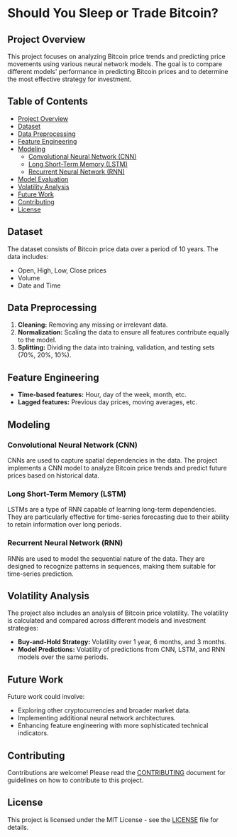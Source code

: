 # Should You Sleep or Trade Bitcoin?

## Project Overview

This project focuses on analyzing Bitcoin price trends and predicting price movements using various neural network models. The goal is to compare different models' performance in predicting Bitcoin prices and to determine the most effective strategy for investment.

## Table of Contents

- [Project Overview](#project-overview)
- [Dataset](#dataset)
- [Data Preprocessing](#data-preprocessing)
- [Feature Engineering](#feature-engineering)
- [Modeling](#modeling)
  - [Convolutional Neural Network (CNN)](#convolutional-neural-network-cnn)
  - [Long Short-Term Memory (LSTM)](#long-short-term-memory-lstm)
  - [Recurrent Neural Network (RNN)](#recurrent-neural-network-rnn)
- [Model Evaluation](#model-evaluation)
- [Volatility Analysis](#volatility-analysis)
- [Future Work](#future-work)
- [Contributing](#contributing)
- [License](#license)

## Dataset

The dataset consists of Bitcoin price data over a period of 10 years. The data includes:

- Open, High, Low, Close prices
- Volume
- Date and Time

## Data Preprocessing

1. **Cleaning:** Removing any missing or irrelevant data.
2. **Normalization:** Scaling the data to ensure all features contribute equally to the model.
3. **Splitting:** Dividing the data into training, validation, and testing sets (70%, 20%, 10%).

## Feature Engineering

- **Time-based features:** Hour, day of the week, month, etc.
- **Lagged features:** Previous day prices, moving averages, etc.

## Modeling

### Convolutional Neural Network (CNN)

CNNs are used to capture spatial dependencies in the data. The project implements a CNN model to analyze Bitcoin price trends and predict future prices based on historical data.

### Long Short-Term Memory (LSTM)

LSTMs are a type of RNN capable of learning long-term dependencies. They are particularly effective for time-series forecasting due to their ability to retain information over long periods.

### Recurrent Neural Network (RNN)

RNNs are used to model the sequential nature of the data. They are designed to recognize patterns in sequences, making them suitable for time-series prediction.

## Volatility Analysis

The project also includes an analysis of Bitcoin price volatility. The volatility is calculated and compared across different models and investment strategies:

- **Buy-and-Hold Strategy:** Volatility over 1 year, 6 months, and 3 months.
- **Model Predictions:** Volatility of predictions from CNN, LSTM, and RNN models over the same periods.

## Future Work

Future work could involve:

- Exploring other cryptocurrencies and broader market data.
- Implementing additional neural network architectures.
- Enhancing feature engineering with more sophisticated technical indicators.

## Contributing

Contributions are welcome! Please read the [CONTRIBUTING](CONTRIBUTING.md) document for guidelines on how to contribute to this project.

## License

This project is licensed under the MIT License - see the [LICENSE](LICENSE) file for details.
